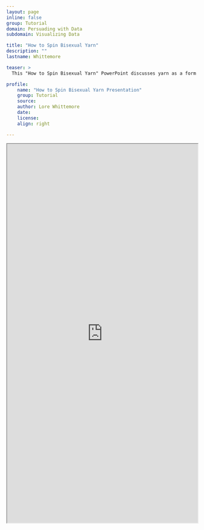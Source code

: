 ```yaml
---
layout: page
inline: false
group: Tutorial
domain: Persuading with Data
subdomain: Visualizing Data

title: "How to Spin Bisexual Yarn"
description: ""
lastname: Whittemore

teaser: >
  This "How to Spin Bisexual Yarn" PowerPoint discusses yarn as a form of data analysis. 

profile:
    name: "How to Spin Bisexual Yarn Presentation"
    group: Tutorial
    source: 
    author: Lore Whittemore
    date: 
    license: 
    align: right

---
```


<iframe width="100%" height="1000" src="https://da4asandbox.github.io/curricularsite/assets/pdf/BisexualYarn.pdf" allowfullscreen>iFrame HERE</iframe>

